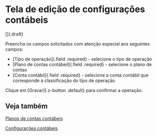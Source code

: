 # Tela de edição de configurações contábeis

[]{.draft}

Preencha os campos solicitados com atenção especial aos seguintes campos:

* [Tipo de operação]{.field .required} - selecione o tipo de operação
* [Plano de contas contábeil]{.field .required} - selecione o plano de contas
* [Conta contábil]{.field .required} - selecione a conta contábil que corresponde a classificação do tipo de operação

Clique em [Gravar]{.z-button .default} para confirmar a operação.

## Veja também

[Planos de contas contábeis](/accounting/accountChart)

[Configurações contábeis](operationTypeAccount)